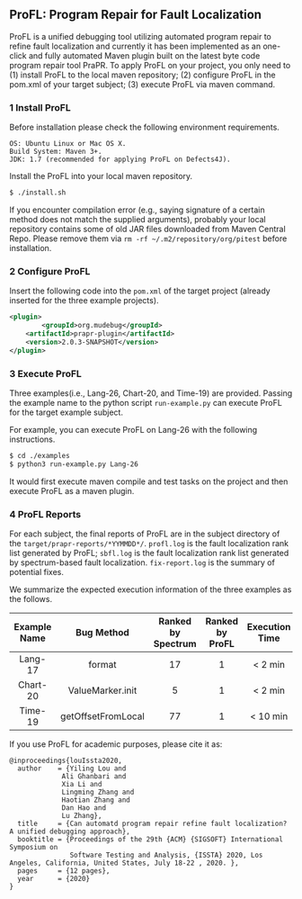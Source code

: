 

## ProFL: Program Repair for Fault Localization

ProFL is a unified debugging tool utilizing automated program repair to refine fault localization and currently it has been 
implemented as an one-click and fully automated Maven plugin built on the latest byte code program repair tool PraPR.
To apply ProFL on your project, you only need to 
(1) install ProFL to the local maven repository; 
(2) configure ProFL in the pom.xml of your target subject; 
(3) execute ProFL via maven command.



### 1 Install ProFL
 Before installation please check the following environment requirements. 
```text
OS: Ubuntu Linux or Mac OS X.
Build System: Maven 3+.
JDK: 1.7 (recommended for applying ProFL on Defects4J).
```

Install the ProFL into your local maven repository.
```sh
$ ./install.sh
```

If you encounter compilation error (e.g., saying signature of a certain method does not match the supplied arguments), probably your local repository contains some of old JAR files downloaded from Maven Central Repo. Please remove them via `rm -rf ~/.m2/repository/org/pitest` before installation.


### 2 Configure ProFL
Insert the following code into the `pom.xml` of the target project (already inserted for the three example projects).

```xml
<plugin>
    	<groupId>org.mudebug</groupId>
	<artifactId>prapr-plugin</artifactId>
	<version>2.0.3-SNAPSHOT</version>
</plugin>
```


### 3 Execute ProFL
Three examples(i.e., Lang-26, Chart-20, and Time-19) are provided.
Passing the example name to the python script `run-example.py` can execute ProFL for the target example subject.

For example, you can execute ProFL on Lang-26 with the following instructions.

```sh
$ cd ./examples
$ python3 run-example.py Lang-26
```

It would first execute maven compile and test tasks on the project
and then execute ProFL as a maven plugin.

### 4 ProFL Reports
For each subject, the final reports of ProFL are in the subject directory of the `target/prapr-reports/*YYMMDD*/`.
`profl.log` is the fault localization rank list generated by ProFL;
`sbfl.log` is the fault localization rank list generated by spectrum-based fault localization.
`fix-report.log` is the summary of potential fixes.

We summarize the expected execution information of the three examples as the follows.

Example Name | Bug Method | Ranked by Spectrum | Ranked by ProFL |  Execution Time|
:-: | :-: | :-: | :-: | :-:
Lang-17 | format | 17 | 1 | < 2 min|
Chart-20|ValueMarker.init | 5 | 1 | < 2 min|
Time-19| getOffsetFromLocal | 77| 1 | < 10 min|



If you use ProFL for academic purposes, please cite it as:
```text
@inproceedings{louIssta2020,
  author    = {Yiling Lou and
             Ali Ghanbari and 
             Xia Li and 
             Lingming Zhang and
             Haotian Zhang and
             Dan Hao and
             Lu Zhang},
  title     = {Can automatd program repair refine fault localization? A unified debugging approach},
  booktitle = {Proceedings of the 29th {ACM} {SIGSOFT} International Symposium on
               Software Testing and Analysis, {ISSTA} 2020, Los Angeles, California, United States, July 18-22 , 2020. },
  pages     = {12 pages},
  year      = {2020}
}
```

